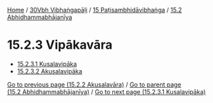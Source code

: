 
[Home](/) / [30Vbh Vibhaṅgapāḷi](../../../30Vbh.md) / [15 Paṭisambhidāvibhaṅga](../../15.md) / [15.2 Abhidhammabhājanīya](../15.2.md)

# 15.2.3 Vipākavāra

* [15.2.3.1 Kusalavipāka](15.2.3/15.2.3.1.md)
* [15.2.3.2 Akusalavipāka](15.2.3/15.2.3.2.md)

[Go to previous page (15.2.2 Akusalavāra)](15.2.2.md) / [Go to parent page (15.2 Abhidhammabhājanīya)](../15.2.md) / [Go to next page (15.2.3.1 Kusalavipāka)](15.2.3/15.2.3.1.md)


